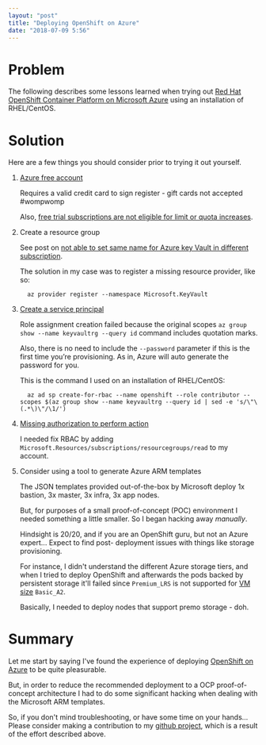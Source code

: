 ```yaml
---
layout: "post"
title: "Deploying OpenShift on Azure"
date: "2018-07-09 5:56"
---
```


# Problem

The following describes some lessons learned when trying out [Red Hat OpenShift Container Platform on Microsoft Azure](https://access.redhat.com/documentation/en-us/reference_architectures/2018/html-single/deploying_and_managing_openshift_3.9_on_azure/) using an installation of RHEL/CentOS.

# Solution

Here are a few things you should consider prior to trying it out yourself.

1. [Azure free account](https://azure.microsoft.com/en-us/free/)

    Requires a valid credit card to sign register - gift cards not accepted #wompwomp

    Also, [free trial subscriptions are not eligible for limit or quota increases](https://docs.microsoft.com/en-us/azure/azure-resource-manager/resource-manager-quota-errors).

2. Create a resource group

    See post on [not able to set same name for Azure key Vault in different subscription](https://stackoverflow.com/questions/37563126/not-able-to-set-same-name-for-azure-key-vault-in-different-subscription).

    The solution in my case was to register a missing resource provider, like so:

         az provider register --namespace Microsoft.KeyVault

3. [Create a service principal](https://docs.microsoft.com/en-us/azure/virtual-machines/linux/openshift-prerequisites#create-a-service-principal)

    Role assignment creation failed because the original scopes `az group show --name keyvaultrg --query id` command includes quotation marks.

    Also, there is no need to include the `--password` parameter if this is the first time you’re provisioning. As in, Azure will auto generate the password for you.

    This is the command I used on an installation of RHEL/CentOS:

         az ad sp create-for-rbac --name openshift --role contributor --scopes $(az group show --name keyvaultrg --query id | sed -e 's/\"\(.*\)\"/\1/')

4. [Missing authorization to perform action](https://blogs.msdn.microsoft.com/azure4fun/2016/10/20/common-problem-when-using-azure-resource-groups-rbac/)

    I needed fix RBAC by adding `Microsoft.Resources/subscriptions/resourcegroups/read` to my account.

5. Consider using a tool to generate Azure ARM templates

    The JSON templates provided out-of-the-box by Microsoft deploy 1x bastion, 3x master, 3x infra, 3x app nodes.

    But, for purposes of a small proof-of-concept (POC) environment I needed something a little smaller. So I began hacking away _manually_.

    Hindsight is 20/20, and if you are an OpenShift guru, but not an Azure expert... Expect to find post- deployment issues with things like storage provisioning.

    For instance, I didn't understand the different Azure storage tiers, and when I tried to deploy OpenShift and afterwards the pods backed by persistent storage it'll failed since `Premium_LRS` is not supported for [VM size](https://docs.microsoft.com/en-us/azure/virtual-machines/windows/sizes-general) `Basic_A2`.

    Basically, I needed to deploy nodes that support premo storage - doh.

# Summary

Let me start by saying I've found the experience of deploying [OpenShift on Azure](https://docs.microsoft.com/en-us/azure/virtual-machines/linux/openshift-get-started) to be quite pleasurable.

But, in order to reduce the recommended deployment to a OCP proof-of-concept architecture I had to do some significant hacking when dealing with the Microsoft ARM templates.

So, if you don't mind troubleshooting, or have some time on your hands... Please consider making a contribution to my [github project](https://github.com/ecwpz91/openshift-arm-setup), which is a result of the effort described above.
